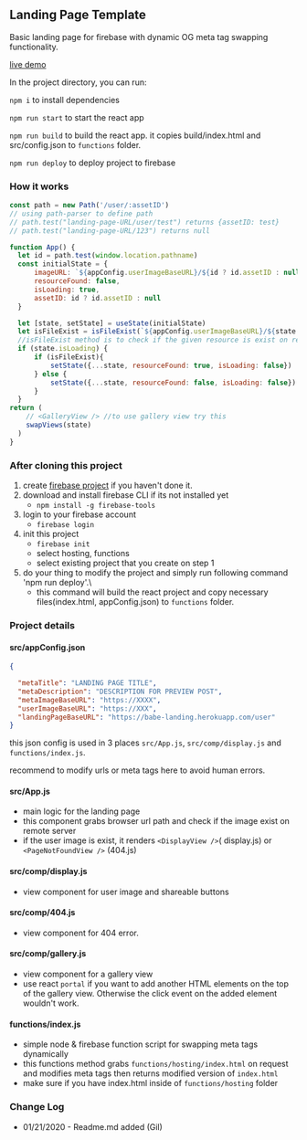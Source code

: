 ## Landing Page Template
Basic landing page for firebase with dynamic OG meta tag swapping functionality. 

[live demo](https://babe-landing.herokuapp.com/user/test)

In the project directory, you can run:

`npm i` to install dependencies

`npm run start` to start the react app 

`npm run build` to build the react app. it copies build/index.html and src/config.json to `functions` folder.

`npm run deploy` to deploy project to firebase

### How it works

  ```js
const path = new Path('/user/:assetID')
// using path-parser to define path
// path.test("landing-page-URL/user/test") returns {assetID: test}
// path.test("landing-page-URL/123") returns null

function App() {
    let id = path.test(window.location.pathname)
    const initialState = {
        imageURL: `${appConfig.userImageBaseURL}/${id ? id.assetID : null}.gif`, //appConfig is coming from src/appConfig.json
        resourceFound: false,
        isLoading: true,
        assetID: id ? id.assetID : null
    }

    let [state, setState] = useState(initialState)
    let isFileExist = isFileExist(`${appConfig.userImageBaseURL}/${state.assetID}.gif`)
    //isFileExist method is to check if the given resource is exist on remote server.  
    if (state.isLoading) {
        if (isFileExist){
            setState({...state, resourceFound: true, isLoading: false})
        } else {
            setState({...state, resourceFound: false, isLoading: false})
        }
    }
  return (
      // <GalleryView /> //to use gallery view try this
      swapViews(state)
    )
}
```

### After cloning this project

1. create [firebase project](https://console.firebase.google.com) if you haven't done it.
2. download and install firebase CLI if its not installed yet
    - `npm install -g firebase-tools` 
3. login to your firebase account
    - `firebase login`
4. init this project
    - `firebase init`
    - select hosting, functions
    - select existing project that you create on step 1
5. do your thing to modify the project and simply run following command 'npm run deploy'.\
    - this command will build the react project and copy necessary files(index.html, appConfig.json) to `functions` folder. 

### Project details

#### src/appConfig.json

```json
{

  "metaTitle": "LANDING PAGE TITLE",
  "metaDescription": "DESCRIPTION FOR PREVIEW POST",
  "metaImageBaseURL": "https://XXXX",
  "userImageBaseURL": "https://XXX",
  "landingPageBaseURL": "https://babe-landing.herokuapp.com/user"
}
```
this json config is used in 3 places `src/App.js`, `src/comp/display.js` and `functions/index.js`.

recommend to modify urls or meta tags here to avoid human errors.

#### src/App.js
* main logic for the landing page
* this component grabs browser url path and check if the image exist on remote server
* if the user image is exist, it renders `<DisplayView />`( display.js) or `<PageNotFoundView />` (404.js)   

#### src/comp/display.js
* view component for user image and shareable buttons

#### src/comp/404.js
* view component for 404 error.

#### src/comp/gallery.js
* view component for a gallery view
* use react `portal` if you want to add another HTML elements on the top of the gallery view. Otherwise the click event on the added element wouldn't work.

#### functions/index.js
* simple node & firebase function script for swapping meta tags dynamically
* this functions method grabs `functions/hosting/index.html` on request and modifies meta tags then returns modified version of `index.html`
* make sure if you have index.html inside of `functions/hosting` folder

 ### Change Log

 - 01/21/2020 - Readme.md added (Gil)  
